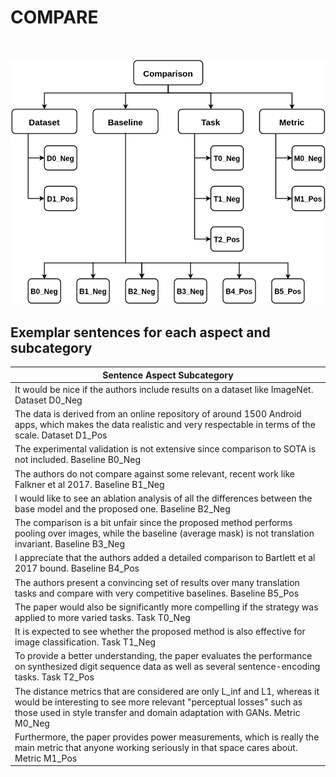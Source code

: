 # COMPARE

<br/>

![alt text](figures/taxonomy.png "Taxonomy of Comparison Discussions in Peer Reviews")

## Exemplar sentences for each aspect and subcategory

|Sentence	Aspect	Subcategory                                                                                                                                                                                   |
|--------------------------------------------------------------------------------------------------------------------------------------------------------------------------------------------------------------|
|It would be nice if the authors include results on a dataset like ImageNet.	Dataset	D0_Neg                                                                                                                    |
|The data is derived from an online repository of around 1500 Android apps, which makes the data realistic and very respectable in terms of the scale.	Dataset 	D1_Pos                                         |
|The experimental validation is not extensive since comparison to SOTA is not included.	Baseline	B0_Neg                                                                                                        |
|The authors do not compare against some relevant, recent work like Falkner et al 2017.	Baseline	B1_Neg                                                                                                        |
|I would like to see an ablation analysis of all the differences between the base model and the proposed one.	Baseline	B2_Neg                                                                                  |
|The comparison is a bit unfair since the proposed method performs pooling over images, while the baseline (average mask) is not translation invariant.	Baseline	B3_Neg                                        |
|I appreciate that the authors added a detailed comparison to Bartlett et al 2017 bound.	Baseline	B4_Pos                                                                                                       |
|The authors present a convincing set of results over many translation tasks and compare with very competitive baselines.	Baseline	B5_Pos                                                                      |
|The paper would also be significantly more compelling if the strategy was applied to more varied tasks.	Task 	T0_Neg                                                                                          |
|It is expected to see whether the proposed method is also effective for image classification.	Task 	T1_Neg                                                                                                    |
|To provide a better understanding, the paper evaluates the performance on synthesized digit sequence data as well as several sentence-encoding tasks.	Task	T2_Pos                                             |
|The distance metrics that are considered are only L_inf and L1, whereas it would be interesting to see more relevant "perceptual losses" such as those used in style transfer and domain adaptation with GANs.	Metric	M0_Neg |
|Furthermore, the paper provides power measurements, which is really the main metric that anyone working seriously in that space cares about.	Metric	M1_Pos                                                    |
